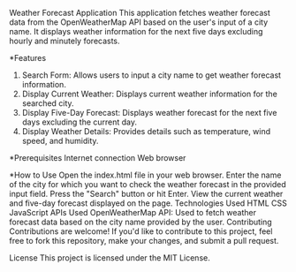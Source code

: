 Weather Forecast Application
This application fetches weather forecast data from the OpenWeatherMap API based on the user's input of a city name. It displays weather information for the next five days excluding hourly and minutely forecasts.

*Features
1. Search Form: Allows users to input a city name to get weather forecast information.
2. Display Current Weather: Displays current weather information for the searched city.
3. Display Five-Day Forecast: Displays weather forecast for the next five days excluding the current day.
4. Display Weather Details: Provides details such as temperature, wind speed, and humidity.

*Prerequisites
Internet connection
Web browser

*How to Use
Open the index.html file in your web browser.
Enter the name of the city for which you want to check the weather forecast in the provided input field.
Press the "Search" button or hit Enter.
View the current weather and five-day forecast displayed on the page.
Technologies Used
HTML
CSS
JavaScript
APIs Used
OpenWeatherMap API: Used to fetch weather forecast data based on the city name provided by the user.
Contributing
Contributions are welcome! If you'd like to contribute to this project, feel free to fork this repository, make your changes, and submit a pull request.

License
This project is licensed under the MIT License.

